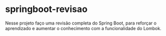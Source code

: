 # springboot-revisao
Nesse projeto faço uma revisão completa do Spring Boot, para reforçar o aprendizado e aumentar o conhecimento com a funcionalidade do Lombok.
